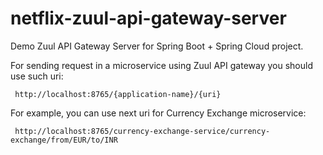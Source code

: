 # netflix-zuul-api-gateway-server
Demo Zuul API Gateway Server for Spring Boot + Spring Cloud project.

For sending request in a microservice using Zuul API gateway you should use such uri:

     http://localhost:8765/{application-name}/{uri}

For example, you can use next uri for Currency Exchange microservice:

     http://localhost:8765/currency-exchange-service/currency-exchange/from/EUR/to/INR
